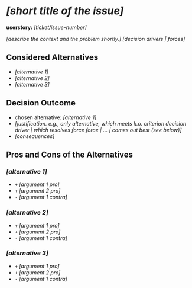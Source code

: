 # *[short title of the issue]*

**userstory:** *[ticket/issue-number]* <!-- optional -->

*[describe the context and the problem shortly.]*
*[decision drivers | forces]* <!-- optional -->

## Considered Alternatives

* *[alternative 1]*
* *[alternative 2]*
* *[alternative 3]*

## Decision Outcome

* chosen alternative: *[alternative 1]*
* *[justification. e.g., only alternative, which meets k.o. criterion decision driver | which resolves force force | ... | comes out best (see below)]*
* *[consequences]* <!-- optional -->

## Pros and Cons of the Alternatives <!-- optional -->

### *[alternative 1]*

* `+` *[argument 1 pro]*
* `+` *[argument 2 pro]*
* `-` *[argument 1 contra]*

### *[alternative 2]*

* `+` *[argument 1 pro]*
* `+` *[argument 2 pro]*
* `-` *[argument 1 contra]*

### *[alternative 3]*

* `+` *[argument 1 pro]*
* `+` *[argument 2 pro]*
* `-` *[argument 1 contra]*
